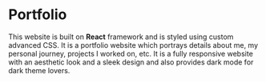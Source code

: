 # Portfolio

This website is built on **React** framework and is styled using custom advanced CSS.
It is a portfolio website which portrays details about me, my personal journey, projects I worked on, etc. It is a fully responsive website with an aesthetic look and a sleek design and also provides dark mode for dark theme lovers.
